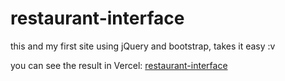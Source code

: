 # restaurant-interface

this and my first site using jQuery and bootstrap, takes it easy :v

you can see the result in Vercel: <a href="https://restaurant-interface.vercel.app/">restaurant-interface</a>
